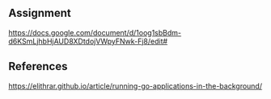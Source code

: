 ## Assignment
https://docs.google.com/document/d/1oog1sbBdm-d6KSmLjhbHjAUD8XDtdojVWpyFNwk-Fj8/edit#


## References
https://elithrar.github.io/article/running-go-applications-in-the-background/
